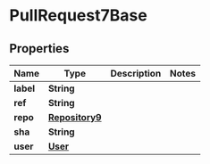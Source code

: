 

# PullRequest7Base


## Properties

| Name | Type | Description | Notes |
|------------ | ------------- | ------------- | -------------|
|**label** | **String** |  |  |
|**ref** | **String** |  |  |
|**repo** | [**Repository9**](Repository9.md) |  |  |
|**sha** | **String** |  |  |
|**user** | [**User**](User.md) |  |  |



